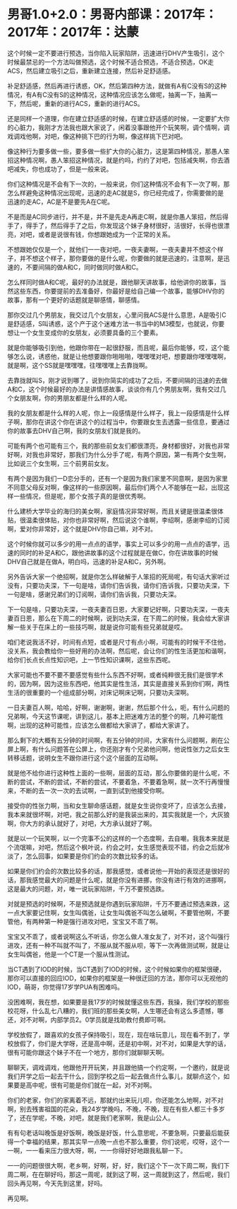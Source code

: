 # 男哥1.0+2.0：男哥内部课：2017年：2017年：2017年：达蒙

这个时候一定不要进行预选，当你陷入玩家陷阱，迅速进行DHV产生吸引，这个时候最禁忌的一个方法叫做预选，这个时候不适合预选，不适合预选，OK走ACS，然后建立吸引之后，重新建立连接，然后补足舒适感。

补足舒适感，然后再进行诱惑，OK，然后第四种方法，就做有A有C没有S的这种情况，有A有C没有S的这种情况，这种情况应该怎么做呢，抽离一下，抽离一下，然后呢，重新的进行ACS，重新的进行ACS。

还是同样一个道理，你在建立舒适感的时候，在建立舒适感的时候，一定要扩大你的心脏力，我刚才方法我也跟大家说了，闲着没事跟他开个玩笑啊，调个情啊，调戏调戏他啊，对吧，像这种挑下巴的行为啊，像这样挑下巴对吧。

像这种行为要多做一些，要多做一些扩大你的心脏力，这是第四种情况，那愚人笨招这种情况啊，愚人笨招这种情况，就是约吗，约约了对吧，包括减失啊，你去酒吧减失，你也成功了，但是一般来说。

你们这种情况是不会有下一次的，一般来说，你们这种情况不会有下一次了啊，那怎么样避免这种情况出现呢，迅速的走AC就是S，你已经完成了，你需要做的是迅速的走AC，AC是不是要先A在C呢。

不是而是AC同步进行，并不是，并不是先走A再走C啊，就是你愚人笨招，然后得手了，得手了，然后得手了之后，你发现这个妹子身材很好，活很好，长得也很漂亮，对吧，或者是说很有钱，你想跟她成为一个正常的关系。

不想跟她仅仅是一个，就他们一一夜对吧，一夜夫妻啊，一夜夫妻并不想这个样子，并不想这个样子，那你要做的是什么呢，你要做的就是迅速的，注意啊，是迅速的，不要间隔的做A和C，同时做同时做A和C。

怎么样同时做A和C呢，最好的办法就是，跟他聊天讲故事，给他讲你的故事，当然这些东西，你要提前的去准备好，你最好是给自己编一个故事，能够DHV你的故事，那有一个更好的话题就是聊感情，聊感情。

那你交过几个男朋友，我交过几个女朋友，心里问我ACS是什么意思，A是吸引C是舒适感，S叫诱惑，这个产于这个迷难方法一书当中的M3模型，也就说，你要想让一个女生变成你的女朋友，必须要具备的三个要素。

就是你能够吸引到他，他跟你带在一起很舒服，而且呢，最后你能够，哎，这个能够怎么说，诱惑他，就是让他想要跟你啪啪啪，嘿嘿嘿对吧，想要跟你嘿嘿嘿啊，就是啊，这个SS就是嘿嘿嘿，往嘿嘿嘿上去靠拢啊。

去靠拢就叫S，刚才说到哪了，说到你简实的成功了之后，不要间隔的迅速的去做A和C，这个时候最好的办法是讲情感故事，谈谈你有几个男朋友啊，我有交过几个女朋友啊，你的男朋友都是什么样的人呢。

我的女朋友都是什么样的人呢，你上一段感情是什么样子，我上一段感情是什么样子啊，那你在讲这个你在讲这个的过程当中，你要跟女生去透露一些信息，要通过你的故事去DHV自己啊，我的女朋友们就是我的。

可能有两个也可能有三个，我的那些前女友们都很漂亮，身材都很好，对我也非常好啊，对我也非常好，那我们为什么分手了呢，有两个原因，第一有两个女生啊，比如说三个女生啊，三个前男前女友。

有两个是因为我们一D恋分手的，还有一个是因为我们家里不同意啊，是因为家里不同意父母反对啊，像这样的一些原因啊，最后你们两个人不能够在一起，出现这样一些情况，但是呢，那个女孩子真的是很优秀啊。

什么建桥大学毕业的海归的美女啊，家庭情况非常好啊，而且关键是很温柔很体贴，很温柔很体贴，对你也非常好啊，然后说这个谁啊，李绍啊，感谢李绍的订阅啊，爱对你非常好，这个就是DHV你自己嘛，对不对。

这个时候你就可以多少的用一点点的语学，事实上可以多少的用一点点的语学，迅速的同时的补足A和C，跟他讲故事的这个过程就是在做C，你在讲故事的时候DHV自己就是在做A，明白吗，迅速的补足A和C，另外啊。

另外告诉大家一个绝招啊，就是你怎么样破解于人笨招的死局呢，有句话大家听过没有，只要功夫深，下一句是啥，请你们告诉我，请你们告诉我，只要功夫深，下一句是啥，感谢兄弟们的订阅啊，请你们告诉我，只要功夫深。

下一句是啥，只要功夫深，一夜夫妻百日恩，大家要记好啊，只要功夫深，一夜夫妻百日恩，那么在下周二的时候啊，说到功夫深，在下周二的时候，我会给大家讲解一些关于在床上的一些技巧啊，就是说你可能有些兄弟就是哎。

咱们老说我活不好，时间有点短，或者是尺寸有点小啊，可能有的时候干不住他，没关系，我会教给你一些好用的办法啊，然后呢，会让你们的性生活更加和谐啊，给你们长点长点性知识吧，上一节性知识课啊，这些东西呢。

大家可能也不要不要不要感觉有些什么东西不好啊，或者纯粹很无我们是很学术的，因为啊，因为这些东西吧，他其实是性生活，其实是直接关系到你们啊，两性生活的很重要的一个组成部分啊，对床记啊床记啊，只要功夫深啊。

一日夫妻百人啊，哈哈，好啊，谢谢啊，谢谢，然后那个什么，呃，有什么问题的兄弟啊，今天这节课呢，讲到这儿，基本上把迷难方法的整个的啊，几种可能性啊，出现的这种可能性，应该怎么做都给大家讲了，都给大家讲了。

那么剩下的大概有五分钟的时间啊，有五分钟的时间，大家有什么问题啊，刷在公屏上啊，有什么问题答在公屏上，你还刚才有个兄弟他问啊，他说性张力之后女生转移话题，说明女生不跟你进行这个这个层面的互动啊。

就是他不给你进行这种性上面的一些啊，层面的互动，那么你要做的是什么呢，不断的尝试，不断的尝试，不断的尝试，不要着急，不要着急啊，就一次不行再慢慢来，不断的去一次一次的去试啊，一直到试到他接受你啊。

接受你的性张力啊，当和女生聊命感话题，就是女生说你变坏了，应该怎么去接，我本来就很坏啊，对吧，我之前那么好的是我装出来的，其实我就是一个，大灰狼啊，你大方的承认就好了，对吧，大方承认就好了啊。

就是以一个玩笑啊，以一个完事不公的这样的一个态度啊，去自嘲，我我本来就是个流氓嘛，对吧，然后这个枫叶说，约会之时，女生感觉表现不错，约会之后就冷淡了，怎么回事，如果要是你们约会的次数比较多的话。

如果是你们约会的次数比较多的话，那我感觉，或者说他一开始的表现还是很好的话，那我感觉最大的问题是什么呢，就是你没有进挪，你没有进行有效的进挪啊，这是最大的问题，对，唯一说玩家陷阱，千万不要预选跌。

对就是预选的时候啊，不是预选就是你遇到玩家陷阱，千万不要通过预选来跌，这一点大家要记住啊，女生叫偶爸，让女生叫偶爸不叫怎么破啊，不要管他啊，不要管他，有两种第一种是强行进攻对吧，宝宝又不乖了啊。

宝宝又不乖了，或者说啊这么不听话，你怎么做人准女友了，对不对，这个叫强行进攻，还有一种不叫就不叫了，不服从就不服从呗，等下一次再做测试啊，就是让女生叫偶爸，他是一个CT是一个服从性测试。

当CT遇到了IOD的时候，当CT遇到了IOD的时候，这个时候如果你的框架很硬，那你可以直接的回应IOD，如果你的框架是一种很迂回的方法，那你可以无视他的IOD，萌哥，你觉得17岁学PUA有困难吗。

没困难啊，我在想，如果要是我17岁的时候就懂这些东西，我操，我们学校的那些校花呀，什么乱七八糟的，我们班的那些美女啊，人生哪还会有这么多遗憾，哪还，对不对啊，内部学员2。0学员就是找助教付费即可啊。

学校放假了，跟喜欢的女孩子保持吸引，现在，现在啥玩意儿，现在看不到了，学校放假了，你们是大学呀，还是高中啊，还是初中啊，对不对，如果是大学的话，很有可能你跟这个妹子不在一个地方，那你们就聊聊天啊。

聊聊天，调戏调戏，他跟他开开玩笑，并且跟他搞一个约定啊，一个邀约，就是说我们开学之后一起去干什么，回到学校之后一起去做点什么事儿，就聊点这个，如果要是高中呢，很有可能是你们就在一起，对不对啊。

你们的老家，你们的家离着不远，那就约出来玩儿呗，你还能怎么地啊，对不对啊，别去残害祖国的花朵，我24岁学晚吗，不晚，不晚，现在有些人都三十多岁了，还在学呢，不晚，对吧，就是我们老家啊，我是山公人。

有有句老话叫晚饭是好饭啊，晚饭是好饭，什么意思呢，不要急啊，只要最后能获得一个幸福的结果，那其实早一点晚一点也不那么重要，你们说呢，哎呀，这个一一啊，一一看来压力很大呀，啊，一一你得好好地跟我私聊一下。

一一的问题很很大啊，老乡啊，好啊，好，好，我们这个下一次下周二啊，我们下周二啊，在在聊好吗，那这一周呢，就到这了啊，这一周就到这了，然后呢，我们回头再见啊，今天先到这里，好吗。

再见啊。
